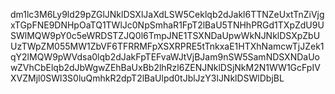 dm1lc3M6Ly9ld29pZGlJNklDSXlJaXdLSW5Ceklqb2dJakl6TTNZeUxtTnZiVjgxTGpFNE9DNHpOaTQ1TWlJc0NpSmhaR1FpT2lBaU5TNHhPRGd1TXpZdU9USWlMQW9pY0c5eWRDSTZJQ0l6TmpJNE1TSXNDaUpwWkNJNklDSXpZbUUzTWpZM055MW1ZbVF6TFRRMFpXSXRPRE5tTnkxaE1HTXhNamcwTjJZek1qY2lMQW9pWVdsa0lqb2dJakFpTEFvaWJtVjBJam9nSW5SamNDSXNDaUowZVhCbElqb2dJbWgwZEhBaUxBb2lhRzl6ZENJNklDSjNkM2N1WW1GcFpIVXVZMjl0SWl3S0luQmhkR2dpT2lBaUlpd0tJblJzY3lJNklDSWlDbjBL
